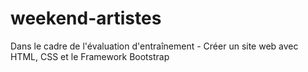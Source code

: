 # weekend-artistes
Dans le cadre de l'évaluation d'entraînement - Créer un site web avec HTML, CSS et le Framework Bootstrap
